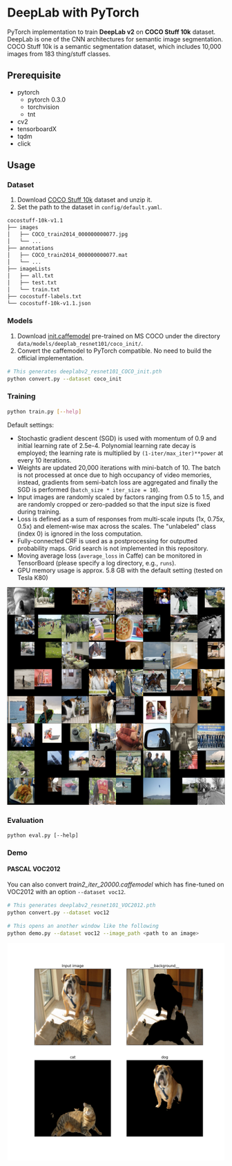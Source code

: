 # DeepLab with PyTorch

PyTorch implementation to train **DeepLab v2** on **COCO Stuff 10k** dataset. DeepLab is one of the CNN architectures for semantic image segmentation. COCO Stuff 10k is a semantic segmentation dataset, which includes 10,000 images from 183 thing/stuff classes.

## Prerequisite

* pytorch
  * pytorch 0.3.0
  * torchvision
  * tnt
* cv2
* tensorboardX
* tqdm
* click

## Usage

### Dataset

1. Download [COCO Stuff 10k]() dataset and unzip it.
1. Set the path to the dataset in ```config/default.yaml```.

```
cocostuff-10k-v1.1
├── images
│   ├── COCO_train2014_000000000077.jpg
│   └── ...
├── annotations
│   ├── COCO_train2014_000000000077.mat
│   └── ...
├── imageLists
│   ├── all.txt
│   ├── test.txt
│   └── train.txt
├── cocostuff-labels.txt
└── cocostuff-10k-v1.1.json
```

### Models

1. Download [init.caffemodel]() pre-trained on MS COCO under the directory ```data/models/deeplab_resnet101/coco_init/```.
1. Convert the caffemodel to PyTorch compatible. No need to build the official implementation.

```sh
# This generates deeplabv2_resnet101_COCO_init.pth
python convert.py --dataset coco_init
```

### Training

```sh
python train.py [--help]
```
Default settings:
* Stochastic gradient descent (SGD) is used with momentum of 0.9 and initial learning rate of 2.5e-4. Polynomial learning rate decay is employed; the learning rate is multiplied by ```(1-iter/max_iter)**power``` at every 10 iterations.
* Weights are updated 20,000 iterations with mini-batch of 10. The batch is not processed at once due to high occupancy of video memories, instead, gradients from semi-batch loss are aggregated and finally the SGD is performed (```batch_size * iter_size = 10```).
* Input images are randomly scaled by factors ranging from 0.5 to 1.5, and are randomly cropped or zero-padded so that the input size is fixed during training.
* Loss is defined as a sum of responses from multi-scale inputs (1x, 0.75x, 0.5x) and element-wise max across the scales. The "unlabeled" class (index 0) is ignored in the loss computation.
* Fully-connected CRF is used as a postprocessing for outputted probability maps. Grid search is not implemented in this repository.
* Moving average loss (```average_loss``` in Caffe) can be monitored in TensorBoard (please specify a log directory, e.g., ```runs```).
* GPU memory usage is approx. 5.8 GB with the default setting (tested on Tesla K80)

![](docs/dataaugmentation.png)

### Evaluation

```
python eval.py [--help]
```

### Demo

#### PASCAL VOC2012

You can also convert *train2_iter_20000.caffemodel* which has fine-tuned on VOC2012 with an option ```--dataset voc12```.

```sh
# This generates deeplabv2_resnet101_VOC2012.pth
python convert.py --dataset voc12
```

```sh
# This opens an another window like the following
python demo.py --dataset voc12 --image_path <path to an image>
```
![](./docs/demo.png)
